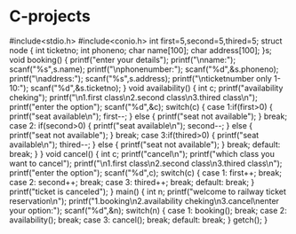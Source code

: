 # C-projects

#include<stdio.h>
#include<conio.h>
int first=5,second=5,thired=5;
struct node
{
int ticketno;
int phoneno;
char name[100];
char address[100];
}s;
void booking()
{
printf("enter your details");
printf("\nname:");
scanf("%s",s.name);
printf("\nphonenumber:");
scanf("%d",&s.phoneno);
printf("\naddress:");
scanf("%s",s.address);
printf("\nticketnumber only 1-10:");
scanf("%d",&s.ticketno);
}
void availability()
{
int c;
printf("availability cheking");
printf("\n1.first class\n2.second class\n3.thired class\n");
printf("enter the option");
scanf("%d",&c);
switch(c)
{
case 1:if(first>0)
     {
     printf("seat available\n");
     first--;
     }
     else
     {
     printf("seat not available");
     }
     break;
case 2:   if(second>0)
     {
     printf("seat available\n");
     second--;
     }
     else
     {
     printf("seat not available");
     }
     break;
case 3:if(thired>0)
     {
     printf("seat available\n");
     thired--;
     }
     else
     {
     printf("seat not available");
     }
     break;
default:
     break;
}
}
void cancel()
{
int c;
printf("cancel\n");
printf("which class you want to cancel");
printf("\n1.first class\n2.second class\n3.thired class\n");
printf("enter the option");
scanf("%d",c);
switch(c)
{
case 1:
       first++;
       break;
case 2:
       second++;
       break;
case 3:
       thired++;
       break;
default:
     break;
}
printf("ticket is canceled");
}
main()
{
int n;
printf("welcome to railway ticket reservation\n");
printf("1.booking\n2.availability cheking\n3.cancel\nenter your option:");
scanf("%d",&n);
switch(n)
{
case 1: booking();
    break;
case 2: availability();
    break;
case 3: cancel();
    break;
default:
       break;
}
getch();
}
